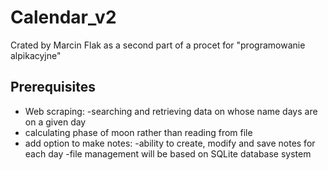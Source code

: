 # Calendar_v2
Crated by Marcin Flak as a second part of a procet for "programowanie alpikacyjne"
## Prerequisites
* Web scraping:
-searching and retrieving data on whose name days are on a given day
* calculating phase of moon rather than reading from file
* add option to make notes:
-ability to create, modify and save notes for each day
-file management will be based on SQLite database system
